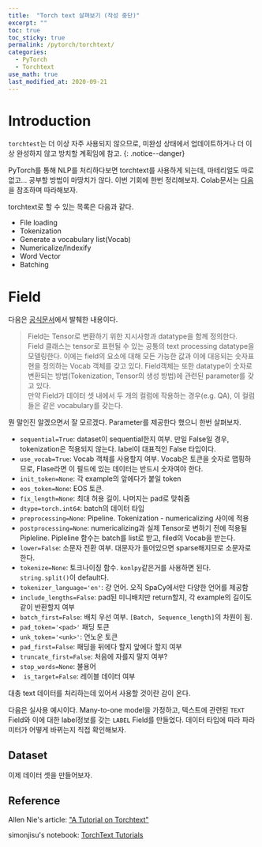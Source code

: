 ```yaml
---
title:  "Torch text 살펴보기 (작성 중단)"
excerpt: ""
toc: true
toc_sticky: true
permalink: /pytorch/torchtext/
categories:
  - PyTorch
  - Torchtext
use_math: true
last_modified_at: 2020-09-21
---
```


# Introduction

`torchtest`는 더 이상 자주 사용되지 않으므로, 미완성 상태에서 업데이트하거나 더 이상 완성하지 않고 방치할 계획임에 참고.
{: .notice--danger}

PyTorch를 통해 NLP를 처리하다보면 torchtext를 사용하게 되는데, 마테리얼도 따로 없고... 공부할 방법이 마땅치가 않다.
이번 기회에 한번 정리해보자. Colab문서는 [다음](https://github.com/InhyeokYoo/NLP/blob/master/utils/1.%20torchtext/1_torchtext_tutorial.ipynb)을 참조하며 따라해보자.

torchtext로 할 수 있는 목록은 다음과 같다.
- File loading
- Tokenization
- Generate a vocabulary list(Vocab)
- Numericalize/Indexify
- Word Vector
- Batching
    
# Field

다음은 [공식문서](https://pytorch.org/text/data.html#torchtext.data.Field)에서 발췌한 내용이다.
> Field는 Tensor로 변환하기 위한 지시사항과 datatype을 함께 정의한다.  
Field 클래스는 tensor로 표현될 수 있는 공통의 text processing datatype을 모델링한다. 이에는 field의  요소에 대해 모든 가능한 값과 이에 대응되는 숫자표현을 정의하는 Vocab 객체를 갖고 있다. Field객체는 또한 datatype이 숫자로 변환되는 방법(Tokenization, Tensor의 생성 방법)에 관련된 parameter를 갖고 있다.  
만약 Field가 데이터 셋 내에서 두 개의 컬럼에 작용하는 경우(e.g. QA), 이 컬럼들은 같은 vocabulary를 갖는다.

뭔 말인진 알겠으면서 잘 모르겠다. Parameter를 제공한다 했으니 한번 살펴보자.
- `sequential=True`: dataset이 sequential한지 여부. 만일 False일 경우, tokenization은 적용되지 않는다. label이 대표적인 False 타입이다.
- `use_vocab=True`: Vocab 객체를 사용할지 여부. Vocab은 토큰을 숫자로 맵핑하므로, Flase라면 이 필드에 있는 데이터는 반드시 숫자여야 한다.
- `init_token=None`: 각 example의 앞에다가 붙일 token
- `eos_token=None`: EOS 토큰.
- `fix_length=None`: 최대 허용 길이. 나머지는 pad로 맞춰줌
- `dtype=torch.int64`: batch의 데이터 타입
- `preprocessing=None`: Pipeline. Tokenization - numericalizing 사이에 적용
- `postprocessing=None`: numericalizing과 실제 Tensor로 변하기 전에 적용될 Pipleline. Pipleline 함수는 batch를 list로 받고, filed의 Vocab을 받는다.
- `lower=False`: 소문자 전환 여부. 대문자가 들어있으면 sparse해지므로 소문자로 한다.
- `tokenize=None`: 토크나이징 함수. `konlpy`같은거를 사용하면 된다. `string.split()`이 default다.
- `tokenizer_language='en'`: 걍 언어. 오직 SpaCy에서만 다양한 언어를 제공함
- `include_lengths=False`: pad된 미니배치만 return할지, 각 example의 길이도 같이 반환할지 여부
- `batch_first=False`: 배치 우선 여부. `[Batch, Sequence_length]`의 차원이 됨.
- `pad_token='<pad>'` 패딩 토큰
- `unk_token='<unk>'`: 언노운 토큰
- `pad_first=False`: 패딩을 뒤에다 할지 앞에다 할지 여부
- `truncate_first=False`: 처음에 자를지 말지 여부?
- `stop_words=None`: 불용어
- ` is_target=False`: 레이블 데이터 여부

대충 text 데이터를 처리하는데 있어서 사용할 것이란 감이 온다.

다음은 실사용 예시이다. Many-to-one model을 가정하고, 텍스트에 관련된 `TEXT` Field와 이에 대한 label정보를 갖는 `LABEL` Field를 만들었다. 데이터 타입에 따라 파라미터가 어떻게 바뀌는지 직접 확인해보자.

<script src="https://gist.github.com/InhyeokYoo/48d680bb7f70cc773d4a702f428a4702.js"></script>

## Dataset

이제 데이터 셋을 만들어보자. 

## Reference

Allen Nie's article: ["A Tutorial on Torchtext"](http://anie.me/On-Torchtext/)

simonjisu's notebook: [TorchText Tutorials](https://github.com/simonjisu/pytorch_tutorials/blob/master/00_Basic_Utils/01_TorchText.ipynb)
